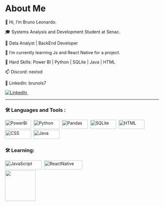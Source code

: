 # About Me

<p>👋 Hi, I’m Bruno Leonardo.</p>
<p>🎓 Systems Analysis and Development Student at Senac.</p>
<p>👀 Data Analyst | BackEnd Developer</p>
<p>🌱 I’m currently learning Js and React Native for a project.</p>
<p>👔 Hard Skills: Power BI | Python | SQLite | Java | HTML</p>
<p>📫 Discord: nextxd</p>
<p>💼 LinkedIn: brunols7</p>
<div>
  <a href="https://www.linkedin.com/in/brunols7/" target="_blank"> <img src="https://img.shields.io/badge/LinkedIn-0A66C2.svg?style=for-the-badge&logo=LinkedIn&logoColor=white" title="LinkedIn" alt="LinkedIn""/>&nbsp; </a>
</div>

---

### :hammer_and_wrench: Languages and Tools :
<div>
  <img src="https://img.shields.io/badge/PowerBI-F2C811?style=for-the-badge&logo=Power%20BI&logoColor=white" title="PowerBi" alt="PowerBi" width="85" height="30"/>&nbsp;
  <img src="https://img.shields.io/badge/python-3670A0?style=for-the-badge&logo=python&logoColor=ffdd54" title="Python" alt="Python" width="85" height="30"/>&nbsp;
  <img src="https://img.shields.io/badge/Pandas-2C2D72?style=for-the-badge&logo=pandas&logoColor=white" title="Pandas" alt="Pandas" width="85" height="30"/>&nbsp;
  <img src="https://img.shields.io/badge/sqlite-%2307405e.svg?style=for-the-badge&logo=sqlite&logoColor=white" title="SQLite"  alt="SQLite" width="85" height="30"/>&nbsp;
  <img src="https://img.shields.io/badge/html5-%23E34F26.svg?style=for-the-badge&logo=html5&logoColor=white" title="HTML5" alt="HTML" width="85" height="30"/>&nbsp;
  <img src="https://img.shields.io/badge/css3-%231572B6.svg?style=for-the-badge&logo=css3&logoColor=white"  title="CSS3" alt="CSS" width="85" height="30"/>&nbsp;
  <img src="https://img.shields.io/badge/java-%23ED8B00.svg?style=for-the-badge&logo=openjdk&logoColor=white" title="Java" alt="Java" width="85" height="30"/>&nbsp;
<div/>
  
### :hammer_and_wrench: Learning:
<div>
  <img src="https://img.shields.io/badge/JavaScript-323330?style=for-the-badge&logo=javascript&logoColor=F7DF1E" title="JavaScript" alt="JavaScript" width="120" height="30"/>&nbsp;
  <img src="https://img.shields.io/badge/React_Native-20232A?style=for-the-badge&logo=react&logoColor=61DAFB" title="ReactNative" alt="ReactNative" width="125" height="30"/>&nbsp;
</div>
    <div>
    <a href="https://github.com/brunols7">
    <img loading="lazy" height="100em" src="https://github-readme-stats.vercel.app/api/top-langs/?username=brunols7&layout=compact&langs_count=7&theme=dracula"/>
  </div>
    
</div>
